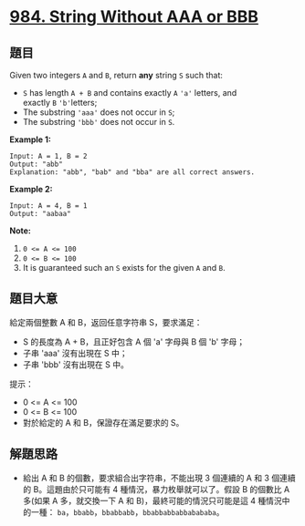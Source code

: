 # [984. String Without AAA or BBB](https://leetcode.com/problems/string-without-aaa-or-bbb/)


## 題目

Given two integers `A` and `B`, return **any** string `S` such that:

- `S` has length `A + B` and contains exactly `A` `'a'` letters, and exactly `B` `'b'`letters;
- The substring `'aaa'` does not occur in `S`;
- The substring `'bbb'` does not occur in `S`.

**Example 1:**

    Input: A = 1, B = 2
    Output: "abb"
    Explanation: "abb", "bab" and "bba" are all correct answers.

**Example 2:**

    Input: A = 4, B = 1
    Output: "aabaa"

**Note:**

1. `0 <= A <= 100`
2. `0 <= B <= 100`
3. It is guaranteed such an `S` exists for the given `A` and `B`.


## 題目大意

給定兩個整數 A 和 B，返回任意字符串 S，要求滿足：

- S 的長度為 A + B，且正好包含 A 個 'a' 字母與 B 個 'b' 字母；
- 子串 'aaa' 沒有出現在 S 中；
- 子串 'bbb' 沒有出現在 S 中。


提示：

- 0 <= A <= 100
- 0 <= B <= 100
- 對於給定的 A 和 B，保證存在滿足要求的 S。


## 解題思路


- 給出 A 和 B 的個數，要求組合出字符串，不能出現 3 個連續的 A 和 3 個連續的 B。這題由於只可能有 4 種情況，暴力枚舉就可以了。假設 B 的個數比 A 多(如果 A 多，就交換一下 A 和 B)，最終可能的情況只可能是這 4 種情況中的一種： `ba`，`bbabb`，`bbabbabb`，`bbabbabbabbabababa`。
